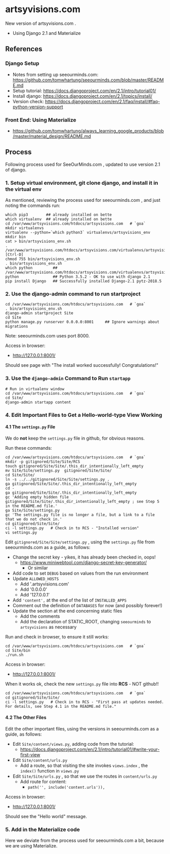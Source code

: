 # artsyvisions.com

New version of artsyvisions.com .

- Using Django 2.1 and Materialize

## References

### Django Setup

- Notes from setting up seeourminds.com: https://github.com/tomwhartung/seeourminds.com/blob/master/README.md
- Setup tutorial: https://docs.djangoproject.com/en/2.1/intro/tutorial01/
- Install django: https://docs.djangoproject.com/en/2.1/topics/install/
- Version check: https://docs.djangoproject.com/en/2.1/faq/install/#faq-python-version-support

### Front End: Using Materialize

- https://github.com/tomwhartung/always_learning_google_products/blob/master/material_design/README.md

## Process

Following process used for SeeOurMinds.com , updated to use version 2.1 of django.

### 1. Setup virtual environment, git clone django, and install it in the virtual env

As mentioned, reviewing the process used for seeourminds.com , and just noting the commands run:

```
which pip3        ## already installed on bette
which virtualenv  ## already installed on bette
cd /var/www/artsyvisions.com/htdocs/artsyvisions.com   # `goa`
mkdir virtualenvs
virtualenv --python=`which python3` virtualenvs/artsyvisions_env
mkdir bin
cat > bin/artsyvisions_env.sh
. /var/www/artsyvisions.com/htdocs/artsyvisions.com/virtualenvs/artsyvisions_env/bin/activate
[Ctrl-D]
chmod 755 bin/artsyvisions_env.sh
. bin/artsyvisions_env.sh
which python         ## /var/www/artsyvisions.com/htdocs/artsyvisions.com/virtualenvs/artsyvisions_env/bin/python
python               ## Python 3.5.2 - OK to use with django 2.1
pip install Django   ## Successfully installed Django-2.1 pytz-2018.5
```

### 2. Use the django-admin command to run startproject

```
cd /var/www/artsyvisions.com/htdocs/artsyvisions.com   # `goa`
. bin/artsyvisions_env.sh
django-admin startproject Site
cd Site
python manage.py runserver 0.0.0.0:8001     ## Ignore warnings about migrations
```

Note: seeourminds.com uses port 8000.

Access in browser:

- http://127.0.0.1:8001/

Should see page with "The install worked successfully! Congratulations!"

### 3. Use the `django-admin` Command to Run `startapp`

```
# Run in virtualenv window
cd /var/www/artsyvisions.com/htdocs/artsyvisions.com   # `goa`
cd Site/
django-admin startapp content
```

### 4. Edit Important Files to Get a Hello-world-type View Working

#### 4.1 The `settings.py` File

We do **not** keep the `settings.py` file in github, for obvious reasons.

Run these commands:

```
cd /var/www/artsyvisions.com/htdocs/artsyvisions.com   # `goa`
mkdir -p gitignored/Site/Site/RCS
touch gitignored/Site/Site/.this_dir_intentionally_left_empty
mv Site/Site/settings.py  gitignored/Site/Site/
cd Site/Site/
ln -s ../../gitignored/Site/Site/settings.py .
ga gitignored/Site/Site/.this_dir_intentionally_left_empty
cd -
ga gitignored/Site/Site/.this_dir_intentionally_left_empty
gc 'Adding empty hidden file gitignored/Site/Site/.this_dir_intentionally_left_empty ; see Step 5 in the README.md file.'
ga Site/Site/settings.py
gc 'The settings.py file is no longer a file, but a link to a file that we do not check in.'
cd gitignored/Site/Site/
ci -l settings.py   # Check in to RCS - "Installed version"
vi settings.py
```

Edit `gitignored/Site/Site/settings.py` , using the `settings.py` file from seeourminds.com as a guide, as follows:

- Change the secret key - yikes, it has already been checked in, oops!
  - https://www.miniwebtool.com/django-secret-key-generator/
    - Or similar
- Add code to set `DEBUG` based on values from the run environment
- Update `ALLOWED_HOSTS`
  - Add '.artsyvisions.com'
  - Add '0.0.0.0'
  - Add '127.0.0.1'
- Add `'content',` at the end of the list of `INSTALLED_APPS`
- Comment out the definition of `DATABASES` for now (and possibly forever!)
- Update the section at the end concerning static files
  - Add the comments
  - Add the declaration of STATIC_ROOT, changing `seeourminds` to `artsyvisions` as necessary

Run and check in browser, to ensure it still works:

```
cd /var/www/artsyvisions.com/htdocs/artsyvisions.com   # `goa`
cd Site/bin
./run.sh
```

Access in browser:

- http://127.0.0.1:8001/

When it works ok, check the new `settings.py` file into **RCS** - NOT github!!

```
cd /var/www/artsyvisions.com/htdocs/artsyvisions.com   # `goa`
cd gitignored/Site/Site/
ci -l settings.py   # Check in to RCS - "First pass at updates needed.  For details, see Step 4.1 in the README.md file."
```

#### 4.2 The Other Files

Edit the other important files, using the versions in seeourminds.com as a guide, as follows:

- Edit `Site/content/views.py`, adding code from the tutorial:
  - https://docs.djangoproject.com/en/2.1/intro/tutorial01/#write-your-first-view
- Edit `Site/content/urls.py`
  - Add a route, so that visiting the site invokes `views.index` , the `index()` function in `views.py`
- Edit `Site/Site/urls.py` , so that we use the routes in `content/urls.py`
  - Add route for content:
    - `path('', include('content.urls')),`

Access in browser:

- http://127.0.0.1:8001/

Should see the "Hello world" message.

### 5. Add in the Materialize code

Here we deviate from the process used for seeourminds.com a bit, because we are using Materialize.


